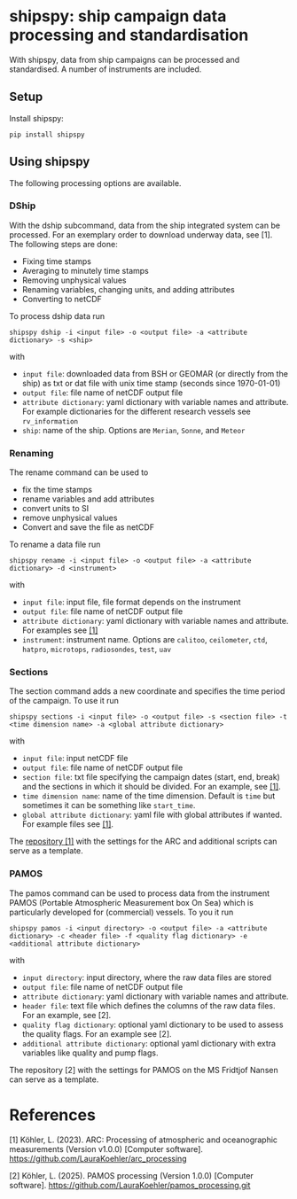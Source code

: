 # shipspy: ship campaign data processing and standardisation

With shipspy, data from ship campaigns can be processed and standardised. A number of instruments are included.

## Setup

Install shipspy:

```
pip install shipspy
```
## Using shipspy

The following processing options are available.

### DShip

With the dship subcommand, data from the ship integrated system can be processed. For an exemplary order to download underway data, see [1]. The following steps are done:
* Fixing time stamps 
* Averaging to minutely time stamps
* Removing unphysical values
* Renaming variables, changing units, and adding attributes
* Converting to netCDF

To process dship data run
```
shipspy dship -i <input file> -o <output file> -a <attribute dictionary> -s <ship>
```
with
* `input file`: downloaded data from BSH or GEOMAR (or directly from the ship) as txt or dat file with unix time stamp (seconds since 1970-01-01)
* `output file`: file name of netCDF output file
* `attribute dictionary`: yaml dictionary with variable names and attribute. For example dictionaries for the different research vessels see `rv_information` 
* `ship`: name of the ship. Options are `Merian`, `Sonne`, and `Meteor`

### Renaming

The rename command can be used to 
* fix the time stamps
* rename variables and add attributes
* convert units to SI
* remove unphysical values
* Convert and save the file as netCDF

To rename a data file run
```
shipspy rename -i <input file> -o <output file> -a <attribute dictionary> -d <instrument>
```
with 
* `input file`: input file, file format depends on the instrument
* `output file`: file name of netCDF output file
* `attribute dictionary`: yaml dictionary with variable names and attribute. For examples see [[1]](https://github.com/LauraKoehler/arc_processing)
* `instrument`: instrument name. Options are `calitoo`, `ceilometer`, `ctd`, `hatpro`, `microtops`, `radiosondes`, `test`, `uav`

### Sections

The section command adds a new coordinate and specifies the time period of the campaign. To use it run
```
shipspy sections -i <input file> -o <output file> -s <section file> -t <time dimension name> -a <global attribute dictionary>
```
with
* `input file`: input netCDF file
* `output file`: file name of netCDF output file
* `section file`: txt file specifying the campaign dates (start, end, break) and the sections in which it should be divided. For an example, see [[1]](https://github.com/LauraKoehler/arc_processing).
* `time dimension name`: name of the time dimension. Default is `time` but sometimes it can be something like `start_time`.
* `global attribute dictionary`: yaml file with global attributes if wanted. For example files see [[1]](https://github.com/LauraKoehler/arc_processing).

The [repository [1]](https://github.com/LauraKoehler/arc_processing) with the settings for the ARC and additional scripts can serve as a template.

### PAMOS

The pamos command can be used to process data from the instrument PAMOS (Portable Atmospheric Measurement box On Sea) which is particularly developed for (commercial) vessels. To you it run
```
shipspy pamos -i <input directory> -o <output file> -a <attribute dictionary> -c <header file> -f <quality flag dictionary> -e <additional attribute dictionary>
```
with
* `input directory`: input directory, where the raw data files are stored
* `output file`: file name of netCDF output file
* `attribute dictionary`: yaml dictionary with variable names and attribute.
* `header file`: text file which defines the columns of the raw data files. For an example, see [2].
* `quality flag dictionary`: optional yaml dictionary to be used to assess the quality flags. For an example see [2].
* `additional attribute dictionary`: optional yaml dictionary with extra variables like quality and pump flags.

The repository [2] with the settings for PAMOS on the MS Fridtjof Nansen can serve as a template.

# References
[1] Köhler, L. (2023). ARC: Processing of atmospheric and oceanographic measurements (Version v1.0.0) [Computer software]. https://github.com/LauraKoehler/arc_processing

[2] Köhler, L. (2025). PAMOS processing (Version 1.0.0) [Computer software]. https://github.com/LauraKoehler/pamos_processing.git
